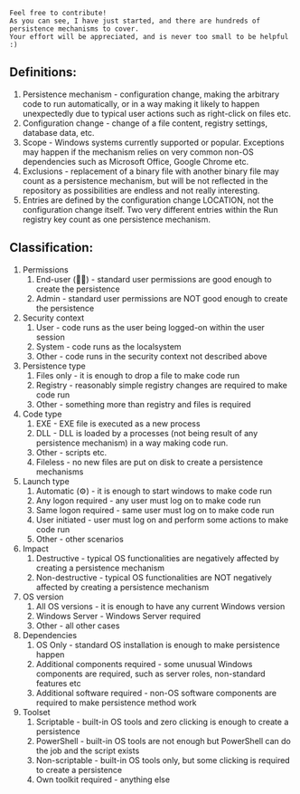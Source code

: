 ```
Feel free to contribute!
As you can see, I have just started, and there are hundreds of persistence mechanisms to cover.
Your effort will be appreciated, and is never too small to be helpful :)
```

## Definitions:
1. Persistence mechanism - configuration change, making the arbitrary code to run automatically, or in a way making it likely to happen unexpectedly due to typical user actions such as right-click on files etc.
1. Configuration change - change of a file content, registry settings, database data, etc.
1. Scope - Windows systems currently supported or popular. Exceptions may happen if the mechanism relies on very common non-OS dependencies such as Microsoft Office, Google Chrome etc.
1. Exclusions - replacement of a binary file with another binary file may count as a persistence mechanism, but will be not reflected in the repository as possibilities are endless and not really interesting.
1. Entries are defined by the configuration change LOCATION, not the configuration change itself. Two very different entries within the Run registry key count as one persistence mechanism. 

## Classification:
1. Permissions
    1. End-user (👨‍💼) - standard user permissions are good enough to create the persistence
    1. Admin - standard user permissions are NOT good enough to create the persistence
1. Security context
    1. User - code runs as the user being logged-on within the user session
    1. System - code runs as the localsystem
    1. Other - code runs in the security context not described above
1. Persistence type
    1. Files only - it is enough to drop a file to make code run
    1. Registry - reasonably simple registry changes are required to make code run
    1. Other - something more than registry and files is required
1. Code type
    1. EXE - EXE file is executed as a new process
    1. DLL - DLL is loaded by a processes (not being result of any persistence mechanism) in a way making code run.
    1. Other - scripts etc.
    1. Fileless - no new files are put on disk to create a persistence mechanisms
1. Launch type
    1. Automatic (⚙) - it is enough to start windows to make code run
    1. Any logon required - any user must log on to make code run
    1. Same logon required - same user must log on to make code run
    1. User initiated - user must log on and perform some actions to make code run
    1. Other - other scenarios
1. Impact
    1. Destructive - typical OS functionalities are negatively affected by creating a persistence mechanism
    1. Non-destructive - typical OS functionalities are NOT negatively affected by creating a persistence mechanism
 1. OS version
    1. All OS versions - it is enough to have any current Windows version
    1. Windows Server - Windows Server required
    1. Other - all other cases
1. Dependencies
    1. OS Only - standard OS installation is enough to make persistence happen
    1. Additional components required - some unusual Windows components are required, such as server roles, non-standard features etc
    1. Additional software required - non-OS software components are required to make persistence method work
1. Toolset
    1. Scriptable - built-in OS tools and zero clicking is enough to create a persistence
    1. PowerShell - built-in OS tools are not enough but PowerShell can do the job and the script exists
    1. Non-scriptable  - built-in OS tools only, but some clicking is required to create a persistence
    1. Own toolkit required - anything else

